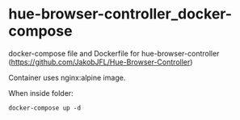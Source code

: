 # hue-browser-controller_docker-compose
docker-compose file and Dockerfile for hue-browser-controller (https://github.com/JakobJFL/Hue-Browser-Controller)

Container uses nginx:alpine image.

When inside folder:

```
docker-compose up -d
```
